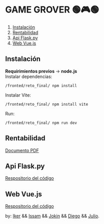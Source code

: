 # GAME GROVER 🟢🎮🟢

1. [Instalación](#instalación)
2. [Rentabilidad](#rentabilidad)
3. [Api Flask.py](#api-flaskpy) 
4. [Web Vue.js](#web-vuejs)

## Instalación
**Requirimientos previos** -> **node.js**
</br>
Instalar dependencias:
```npm
/fronted/reto_final/ npm install
```
Instalar Vite:
```npm
/fronted/reto_final/ npm install vite
```
Run:
```npm
/fronted/reto_final/ npm run dev
```
## Rentabilidad
[Documento PDF](https://github.com/Reto-Tienda-Online/rentabilidad)
## Api Flask.py
[Respositorio del código](https://github.com/Reto-Tienda-Online/api_flask)
## Web Vue.js
[Respositorio del código](https://github.com/Reto-Tienda-Online/tiendaOnline)
 

by: [Iker](https://github.com//thenetbeangang) && [Issam](https://github.com/issam-nz) && [Jokin](https://github.com//jokinnn) && [Diego](https://github.com/DiegoP2001) && [Julio](https://github.com/danjuaz).
